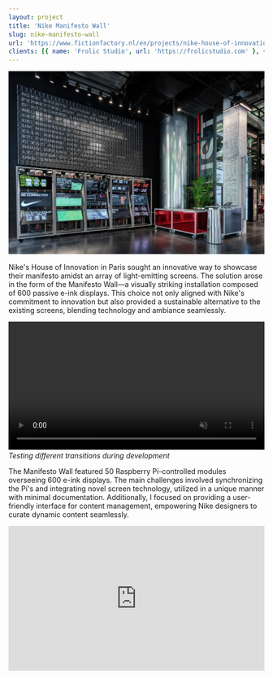```yaml
---
layout: project
title: 'Nike Manifesto Wall'
slug: nike-manifesto-wall
url: 'https://www.fictionfactory.nl/en/projects/nike-house-of-innovation-paris/'
clients: [{ name: 'Frolic Studio', url: 'https://frolicstudio.com' }, { name: 'Nike', url: 'https://nike.com' }]
---
```


![Nike Manifesto Wall](./nike.jpg)

Nike's House of Innovation in Paris sought an innovative way to showcase their manifesto amidst an array of light-emitting screens. The solution arose in the form of the Manifesto Wall—a visually striking installation composed of 600 passive e-ink displays. This choice not only aligned with Nike's commitment to innovation but also provided a sustainable alternative to the existing screens, blending technology and ambiance seamlessly.

<video src="./nike.mp4" width="100%" autoplay muted loop playsinline preload="metadata"> </video>
*Testing different transitions during development*

The Manifesto Wall featured 50 Raspberry Pi-controlled modules overseeing 600 e-ink displays. The main challenges involved synchronizing the Pi's and integrating novel screen technology, utilized in a unique manner with minimal documentation. Additionally, I focused on providing a user-friendly interface for content management, empowering Nike designers to curate dynamic content seamlessly.

<iframe width="100%" height="285" src="https://www.youtube.com/embed/ukY87woyPNE" frameborder="0" allow="accelerometer; autoplay; clipboard-write; encrypted-media; gyroscope; picture-in-picture; web-share" allowfullscreen></iframe>
